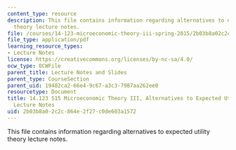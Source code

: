 ```yaml
---
content_type: resource
description: This file contains information regarding alternatives to expected utility
  theory lecture notes.
file: /courses/14-123-microeconomic-theory-iii-spring-2015/2b03b8a02c2c864e2f27c0de603a1572_MIT14_123S15_Chap6.pdf
file_type: application/pdf
learning_resource_types:
- Lecture Notes
license: https://creativecommons.org/licenses/by-nc-sa/4.0/
ocw_type: OCWFile
parent_title: Lecture Notes and Slides
parent_type: CourseSection
parent_uid: 19482ca2-66e4-9c67-a3c3-7987aa262ee0
resourcetype: Document
title: 14.123 S15 Microeconomic Theory III, Alternatives to Expected Utility Theory
  Lecture Notes
uid: 2b03b8a0-2c2c-864e-2f27-c0de603a1572
---
```

This file contains information regarding alternatives to expected utility theory lecture notes.